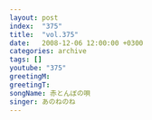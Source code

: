 ```yaml
---
layout: post
index:  "375"
title:  "vol.375"
date:   2008-12-06 12:00:00 +0300
categories: archive
tags: []
youtube: "375"
greetingM: 
greetingT: 
songName: 赤とんぼの唄
singer: あのねのね
---
```

